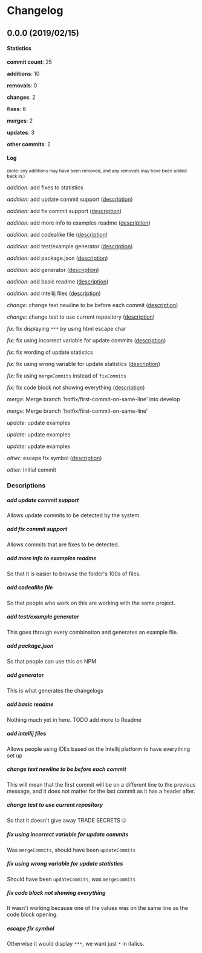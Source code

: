 # Changelog
## 0.0.0 (2019/02/15)
#### Statistics
**commit count**: 25

**additions**: 10

**removals**: 0

**changes**: 2

**fixes**: 6

**merges**: 2

**updates**: 3

**other commits**: 2

#### Log
<small>(note: any additions may have been removed, and any removals may have been added back in.)</small>

*addition:* add fixes to statistics

*addition:* add update commit support ([description](#add-update-commit-support-19))

*addition:* add fix commit support ([description](#add-fix-commit-support-19))

*addition:* add more info to examples readme ([description](#add-more-info-to-examples-readme-19))

*addition:* add codealike file ([description](#add-codealike-file-19))

*addition:* add test/example generator ([description](#add-testexample-generator-19))

*addition:* add package.json ([description](#add-packagejson-19))

*addition:* add generator ([description](#add-generator-19))

*addition:* add basic readme ([description](#add-basic-readme-19))

*addition:* add intellij files ([description](#add-intellij-files-19))

*change:* change text newline to be before each commit ([description](#change-text-newline-to-be-before-each-commit-19))

*change:* change test to use current repository ([description](#change-test-to-use-current-repository-19))

*fix:* fix displaying `***` by using html escape char

*fix:* fix using incorrect variable for update commits ([description](#fix-using-incorrect-variable-for-update-commits-19))

*fix:* fix wording of update statistics

*fix:* fix using wrong variable for update statistics ([description](#fix-using-wrong-variable-for-update-statistics-19))

*fix:* fix using `mergeCommits` instead of `fixCommits`

*fix:* fix code block not showing everything ([description](#fix-code-block-not-showing-everything-19))

*merge:* Merge branch 'hotfix/first-commit-on-same-line' into develop

*merge:* Merge branch 'hotfix/first-commit-on-same-line'

*update:* update examples

*update:* update examples

*update:* update examples

*other:* escape fix symbol ([description](#escape-fix-symbol-19))

*other:* Initial commit
### Descriptions
##### add update commit support
Allows update commits to be detected by the system.
##### add fix commit support
Allows commits that are fixes to be detected.
##### add more info to examples readme
So that it is easier to browse the folder's 100s of files.
##### add codealike file
So that people who work on this are working with the same project.
##### add test/example generator
This goes through every combination and generates an example file.
##### add package.json
So that people can use this on NPM
##### add generator
This is what generates the changelogs
##### add basic readme
Nothing much yet in here. TODO add more to Readme
##### add intellij files
Allows people using IDEs based on the Intellij platform to have everything set up
##### change text newline to be before each commit
This will mean that the first commit will be on a different line to the previous message, and it does not matter for the last commit as it has a header after.
##### change test to use current repository
So that it doesn't give away TRADE SECRETS 🤐
##### fix using incorrect variable for update commits
Was `mergeCommits`, should have been `updateCommits`
##### fix using wrong variable for update statistics
Should have been `updateCommits`, was `mergeCommits`
##### fix code block not showing everything
It wasn't working because one of the values was on the same line as the code block opening.
##### escape fix symbol
Otherwise it would display `***`, we want just `*` in italics.
